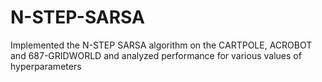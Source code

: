 # N-STEP-SARSA
Implemented the N-STEP SARSA algorithm on the CARTPOLE, ACROBOT and 687-GRIDWORLD and analyzed performance for various values of hyperparameters
